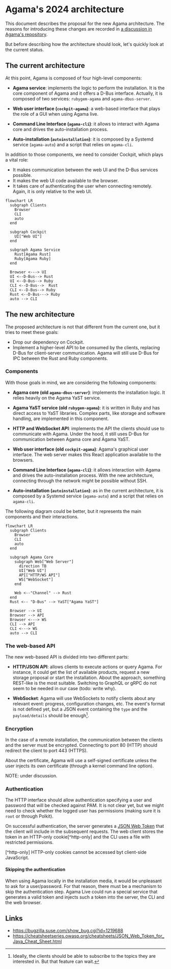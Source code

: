 # Agama's 2024 architecture

This document describes the proposal for the new Agama architecture. The reasons for introducing
these changes are recorded in [a discussion in Agama's repository][drop-cockpit].

[drop-cockpit]: https://github.com/openSUSE/agama/discussions/1000

But before describing how the architecture should look, let's quickly look at the current status.

## The current architecture

At this point, Agama is composed of four high-level components:

* **Agama service**: implements the logic to perform the installation. It is the core component of
Agama and it offers a D-Bus interface. Actually, it is composed of two services: `rubygem-agama` and
`agama-dbus-server`.

* **Web user interface (`cockpit-agama`)**: a web-based interface that plays the role of a GUI when
using Agama live.

* **Command Line Interface (`agama-cli`)**: it allows to interact with Agama core and drives the
auto-installation process.

* **Auto-installation (`autoinstallation`)**: it is composed by a Systemd service (`agama-auto`) and
a script that relies on `agama-cli`.

In addition to those components, we need to consider Cockpit, which plays a vital role:

* It makes communication between the web UI and the D-Bus services possible.
* It makes the web UI code available to the browser.
* It takes care of authenticating the user when connecting remotely. Again, it is only relative to
the web UI.

```mermaid
flowchart LR
  subgraph Clients
    Browser
    CLI
    auto
  end

  subgraph Cockpit
    UI["Web UI"]
  end

  subgraph Agama Service
    Rust[Agama Rust]
    Ruby[Agama Ruby]
  end

  Browser <---> UI
  UI <--D-Bus--> Rust
  UI <--D-Bus--> Ruby
  CLI <--D-Bus-->  Rust
  CLI <--D-Bus--> Ruby
  Rust <--D-Bus---> Ruby
  auto --> CLI
```

## The new architecture

The proposed architecture is not that different from the current one, but it tries to meet these
goals:

* Drop our dependency on Cockpit.
* Implement a higher-level API to be consumed by the clients, replacing D-Bus for client-server
communication. Agama will still use D-Bus for IPC between the Rust and Ruby components.

### Components

With those goals in mind, we are considering the following components:

* **Agama core (old `agama-dbus-server`)**: implements the installation logic. It relies heavily on
the Agama YaST service.

* **Agama YaST service (old `rubygem-agama`)**: it is written in Ruby and has direct access to YaST
libraries. Complex parts, like storage and software handling, are implemented in this component.

* **HTTP and WebSocket API**: implements the API the clients should use to communicate with Agama.
Under the hood, it still uses D-Bus for communication between Agama core and Agama YaST.

* **Web user interface (old `cockpit-agama`)**: Agama's graphical user interface. The web server
makes this React application available to the browsers.

* **Command Line Interface (`agama-cli`)**: it allows interaction with Agama and drives the
auto-installation process. With the new architecture, connecting through the network might be
possible without SSH.

* **Auto-installation (`autoinstallation`)**: as in the current architecture, it is composed by
a Systemd service (`agama-auto`) and a script that relies on `agama-cli`.

The following diagram could be better, but it represents the main components and their interactions.

```mermaid
flowchart LR
  subgraph Clients
    Browser
    CLI
    auto
  end

  subgraph Agama Core
    subgraph Web["Web Server"]
      direction TB
      UI["Web UI"]
      API["HTTP/WS API"]
      WS["WebSocket"]
    end

    Web <--"Channel" --> Rust
  end
  Rust <-- "D-Bus" --> YaST["Agama YaST"]

  Browser --> UI
  Browser --> API
  Browser <---> WS
  CLI --> API
  CLI <---> WS
  auto --> CLI
```

### The web-based API

The new web-based API is divided into two different parts:

* **HTTP/JSON API**: allows clients to execute actions or query Agama. For instance, it could get
the list of available products, request a new storage proposal or start the installation. About the
approach, something REST-like is the most suitable. Switching to GraphQL or gRPC do not seem to be
needed in our case (todo: write why).

* **WebSocket**: Agama will use WebSockets to notify clients about any relevant event: progress,
configuration changes, etc. The event's format is not defined yet, but a JSON event containing the
`type` and the `payload/details` should be enough[^topics].

[^topics]: Ideally, the clients should be able to subscribe to the topics they are interested in.
    But that feature can wait.

### Encryption

In the case of a remote installation, the communication between the clients and the server must be
encrypted. Connecting to port 80 (HTTP) should redirect the client to port 443 (HTTPS).

About the certificate, Agama will use a self-signed certificate unless the user injects its own
certificate (through a kernel command line option).

NOTE: under discussion.

### Authentication

The HTTP interface should allow authentication specifying a user and password that will be checked
against PAM. It is not clear yet, but we might need to check whether the logged user has permissions
(making sure it is `root` or through Polkit).

On successful authentication, the server generates a [JSON Web Token][jwt] that the client will
include in the subsequent requests. The web client stores the token in an HTTP-only
cookie[^http-only] and the CLI uses a file with restricted permissions.

[^http-only] HTTP-only cookies cannot be accessed byt client-side JavaScript.

#### Skipping the authentication

When using Agama locally in the installation media, it would be unpleasant to ask for a
user/password. For that reason, there must be a mechanism to skip the authentication step. Agama
Live could run a special service that generates a valid token and injects such a token into the
server, the CLI and the web browser.

## Links

* https://bugzilla.suse.com/show_bug.cgi?id=1219688
* https://cheatsheetseries.owasp.org/cheatsheets/JSON_Web_Token_for_Java_Cheat_Sheet.html

[http-auth]: https://developer.mozilla.org/en-US/docs/Web/HTTP/Authentication
[jwt]: https://jwt.io
